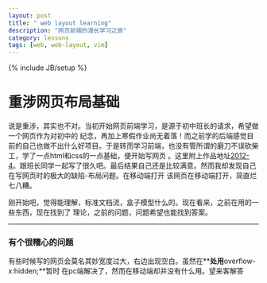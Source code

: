 ```yaml
---
layout: post
title: " web layout learning"
description: "网页前端的漫长学习之旅"
category: lessons
tags: [web, web-layout, vim]
---
```

{% include JB/setup %}

重涉网页布局基础
======================
说是重涉，其实也不对。当初开始网页前端学习，是源于初中班长的请求，希望做一个网页作为对初中的
纪念，再加上寒假作业尚无着落！而之前学的后端感觉目前的自己也做不出什么好项目。于是转而学习前端，也没有管所谓的磨刀不误砍柴工，学了一点html和css的一点基础，便开始写网页
。这里附上作品地址[2012-4](http://fl4me.github.io/class4)。跟班长同学一起写了很久吧。最后结果自己还是比较满意。然而我却发现自己在写网页时的极大的缺陷-布局问题。在移动端打开
该网页在移动端打开，简直烂七八糟。

刚开始吧，觉得能理解，标准文档流，盒子模型什么的。现在看来，之前在用的一些东西，现在找到了
理论，之前的问题，问题希望也能找到答案。

----------------------

### 有个很糟心的问题

有些时候写的网页会莫名其妙宽度过大，右边出现空白。虽然在**<body>**处用**overflow-x:hidden;**暂时
在pc端解决了，然而在移动端却并没有什么用。望来客解答
